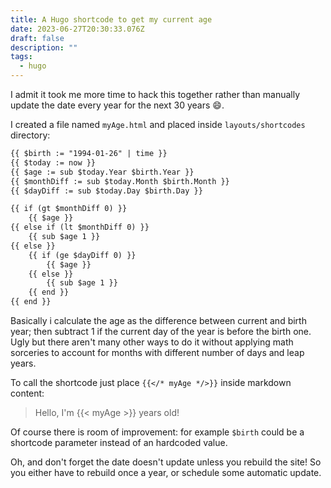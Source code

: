```yaml
---
title: A Hugo shortcode to get my current age
date: 2023-06-27T20:30:33.076Z
draft: false
description: ""
tags:
  - hugo
---
```

I admit it took me more time to hack this together rather than manually update the date every year for the next 30 years :smile:.

I created a file named `myAge.html` and placed inside `layouts/shortcodes` directory:

```html
{{ $birth := "1994-01-26" | time }}
{{ $today := now }}
{{ $age := sub $today.Year $birth.Year }}
{{ $monthDiff := sub $today.Month $birth.Month }}
{{ $dayDiff := sub $today.Day $birth.Day }}

{{ if (gt $monthDiff 0) }}
    {{ $age }}
{{ else if (lt $monthDiff 0) }}
    {{ sub $age 1 }}
{{ else }}
    {{ if (ge $dayDiff 0) }}
        {{ $age }}
    {{ else }}
        {{ sub $age 1 }}
    {{ end }}
{{ end }}
```

Basically i calculate the age as the difference between current and birth year; then subtract 1 if the current day of the year is before the birth one.
Ugly but there aren't many other ways to do it without applying math sorceries to account for months with different number of days and leap years.

To call the shortcode just place `{{</* myAge */>}}` inside markdown content:

> Hello, I'm {{< myAge >}} years old!

Of course there is room of improvement: for example `$birth` could be a shortcode parameter instead of an hardcoded value.

Oh, and don't forget the date doesn't update unless you rebuild the site! So you either have to rebuild once a year, or schedule some automatic update.